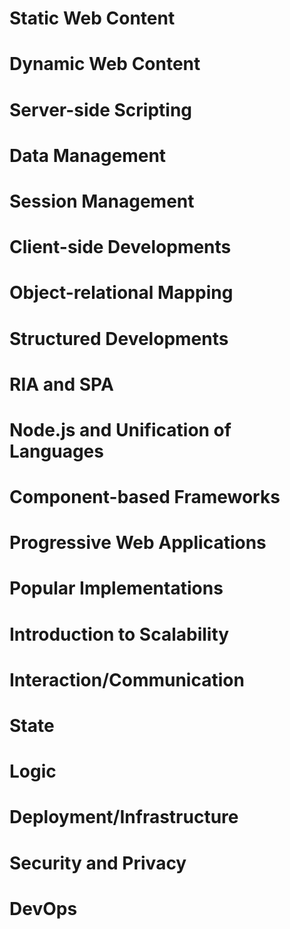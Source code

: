 # Static Web Content
# Dynamic Web Content
# Server-side Scripting
# Data Management
# Session Management
# Client-side Developments
# Object-relational Mapping
# Structured Developments
# RIA and SPA
# Node.js and Unification of Languages
# Component-based Frameworks
# Progressive Web Applications
# Popular Implementations
# Introduction to Scalability
# Interaction/Communication
# State
# Logic
# Deployment/Infrastructure
# Security and Privacy
# DevOps
